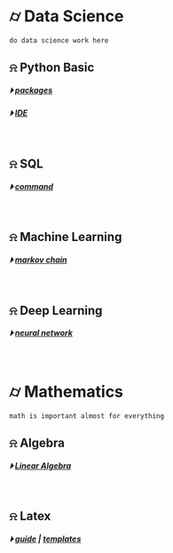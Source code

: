 
# &#x232d; Data Science 
```
do data science work here
```

## &#x237e; Python Basic
##### &#x23f5; [packages](./basic/python_package.md)
##### &#x23f5; [IDE](./basic/ide.md)
<br />

## &#x237e; SQL 
##### &#x23f5; [command](./sql)
<br />

## &#x237e; Machine Learning
##### &#x23f5; [markov chain](./ML/markov_chain)
<br />

## &#x237e; Deep Learning
##### &#x23f5; [neural network](./DL/neural_network)
<br />

# &#x232d; Mathematics
```
math is important almost for everything
```

## &#x237e; Algebra
##### &#x23f5; [Linear Algebra](./math/Linear_Algebra)
<br />


## &#x237e; Latex
##### &#x23f5; [guide](./math/LaTex/LatexGuide.md) | [templates](./math/LaTex/templates/)
<br />


